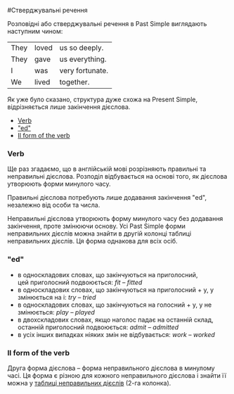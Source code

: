 #Стверджувальні речення

Розповідні або стверджувальні речення в Past Simple виглядають наступним чином:


<table>
    <tr>
        <td>They</td>
        <td>loved</td>
        <td>us so deeply.</td>
    </tr>
    <tr>
        <td>They</td>
        <td>gave</td>
        <td>us everything.</td>
    </tr>
    <tr>
        <td>I</td>
        <td>was</td>
        <td>very fortunate.</td>
    </tr>
    <tr>
        <td>We</td>
        <td>lived</td>
        <td>together.</td>
    </tr>
</table>
    
Як уже було сказано, структура дуже схожа на Present Simple, відрізняється лише закінчення дієслова.
    
<!--| <h4>+</h4> |Subject | Verb + Ending "ed"/II form of the verb | Object/Adverbial modifier |
| -- | -- | -- | --| 
| | They | loved | us so deeply. |
| | They | gave | us everything. |
| | I | was | very fortunate. |
| | We | lived | together. |
<br>-->


<div>
  <!-- Nav tabs -->
  <ul class="nav nav-tabs" role="tablist">
    <li role="presentation" class="active"><a href="#home" aria-controls="home" role="tab" data-toggle="tab">Verb</a></li>
    <li role="presentation"><a href="#menu1" aria-controls="menu1" role="tab" data-toggle="tab">"ed"</a></li>
    <li role="presentation"><a href="#menu2" aria-controls="menu2" role="tab" data-toggle="tab">II form of the verb</a></li>
  </ul>
  <!-- Tab panes -->
  <div class="tab-content">
    <div role="tabpanel" class="tab-pane active" id="home">
    <h3>Verb</h3>
    <p>Ще раз згадаємо, що в англійській мові розрізняють правильні та неправильні дієслова. Розподіл відбувається на основі того, як дієслова утворюють форми минулого часу.</p>
    <p>Правильні дієслова потребують лише додавання закінчення "<span class="p1">ed</span>", незалежно від особи та числа.</p>
    <p>Неправильні дієслова утворюють форму минулого часу без додавання закінчення, проте змінюючи основу. Усі Past Simple форми неправильних дієслів  можна знайти в другій колонці таблиці неправильних дієслів. Ця форма однакова для всіх осіб.</p>
    </div>
    <div role="tabpanel" class="tab-pane" id="menu1">
    <h3>"ed"</h3>
    <ul>
      <li>в односкладових словах, що закінчуються на приголосний,<br> цей приголосний подвоюється: <i>fit – fitted</i></li>
      <li>в односкладових словах, що закінчуються на приголосний + у, <span class="p1">у</span> змінюється на <span class="p1">і</span>: <i>try – tried</i></li>
      <li>в односкладових словах, що закінчуються на голосний + <span class="p1">у</span>, <span class="p1">у</span> не змінюється: <i>play – played</i></li>
      <li>в двохскладових словах, якщо наголос падає на останній склад, останній приголосний подвоюється: <i>admit – admitted</i></li>
      <li>в усіх інших випадках ніяких змін не відбувається: <i>work – worked</i></li>
    </ul>
    </div>
    <div role="tabpanel" class="tab-pane" id="menu2">
    <h3>II form of the verb</h3>
    <p>Друга форма дієслова – форма неправильного дієслова в минулому часі. Ця форма є різною для кожного неправильного дієслова і знайти її можна у <a href="http://english2.ed-era.com/2/tablitsya_nepravilnih_diesliv.html">таблиці неправильних дієслів</a> (2-га колонка).</p>
    </div>
  </div>
</div>